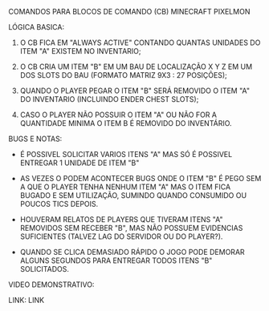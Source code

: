 COMANDOS PARA BLOCOS DE COMANDO (CB) MINECRAFT PIXELMON

LÓGICA BASICA:

1. O CB FICA EM "ALWAYS ACTIVE" CONTANDO QUANTAS UNIDADES DO ITEM "A" EXISTEM NO INVENTARIO;

2. O CB CRIA UM ITEM "B" EM UM BAU DE LOCALIZAÇÃO X Y Z EM UM DOS SLOTS DO BAU (FORMATO MATRIZ 9X3 : 27 POSIÇÕES);

3. QUANDO O PLAYER PEGAR O ITEM "B" SERÁ REMOVIDO O ITEM "A" DO INVENTARIO (INCLUINDO ENDER CHEST SLOTS);

4. CASO O PLAYER NÃO POSSUIR O ITEM "A" OU NÃO FOR A QUANTIDADE MINIMA O ITEM B É REMOVIDO DO INVENTÁRIO.

BUGS E NOTAS:

* É POSSIVEL SOLICITAR VARIOS ITENS "A" MAS SÓ É POSSIVEL ENTREGAR 1 UNIDADE DE ITEM "B"

* AS VEZES O PODEM ACONTECER BUGS ONDE O ITEM "B" É PEGO SEM A QUE O PLAYER TENHA NENHUM ITEM "A" MAS O ITEM FICA BUGADO E SEM UTILIZAÇÃO, SUMINDO QUANDO CONSUMIDO OU POUCOS TICS DEPOIS.

* HOUVERAM RELATOS DE PLAYERS QUE TIVERAM ITENS "A" REMOVIDOS SEM RECEBER "B", MAS NÃO POSSUEM EVIDENCIAS SUFICIENTES (TALVEZ LAG DO SERVIDOR OU DO PLAYER?).

* QUANDO SE CLICA DEMASIADO RÁPIDO O JOGO PODE DEMORAR ALGUNS SEGUNDOS PARA ENTREGAR TODOS ITENS "B" SOLICITADOS.

VIDEO DEMONSTRATIVO:

LINK: LINK